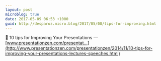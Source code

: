 ```yaml
---
layout: post
microblog: true
date: 2017-05-09 06:53 +1000
guid: http://desparoz.micro.blog/2017/05/08/tips-for-improving.html
---
```

🔗 10 tips for Improving Your Presentations — [www.presentationzen.com/presentat...](http://www.presentationzen.com/presentationzen/2014/11/10-tips-for-improving-your-presentations-lectures-speeches.html)
